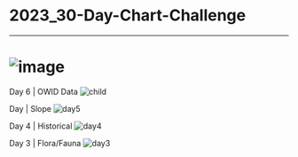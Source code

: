 # 2023_30-Day-Chart-Challenge
---------------------------------------------------------------------------------------------------------------
![image](https://user-images.githubusercontent.com/53818579/229969139-7304d788-b8f1-48f0-9498-9e9c2b6bd1d2.png)
=================================================================================================================
Day 6 | OWID Data
![child](https://user-images.githubusercontent.com/53818579/230351222-6403ae44-9d0c-4ad8-ace6-45f066b32caa.png)

Day | Slope
![day5](https://user-images.githubusercontent.com/53818579/230350851-c180f690-4e43-4d83-ba50-1c74e97af7c0.png)

Day 4 | Historical
![day4](https://user-images.githubusercontent.com/53818579/230350791-a93d4756-4e34-4a67-91f2-39f6a4dc13e3.png)

Day 3 | Flora/Fauna
![day3](https://user-images.githubusercontent.com/53818579/230350677-1e01ddf1-ed53-472e-b0d3-1eeddf911172.png)


